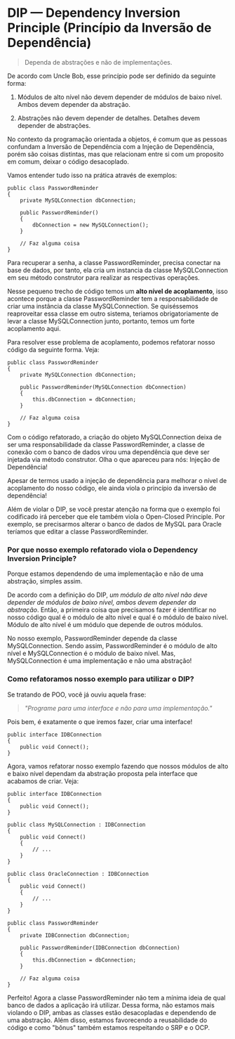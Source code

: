 # DIP — Dependency Inversion Principle (Princípio da Inversão de Dependência)

> Dependa de abstrações e não de implementações.

De acordo com Uncle Bob, esse princípio pode ser definido da seguinte forma:

1. Módulos de alto nível não devem depender de módulos de baixo nível. Ambos devem depender da abstração.

2. Abstrações não devem depender de detalhes. Detalhes devem depender de abstrações.

No contexto da programação orientada a objetos, é comum que as pessoas confundam a Inversão de Dependência com a Injeção de Dependência, porém são coisas distintas, mas que relacionam entre si com um proposito em comum, deixar o código desacoplado.

Vamos entender tudo isso na prática através de exemplos:

~~~
public class PasswordReminder
{
    private MySQLConnection dbConnection;
    
    public PasswordReminder()
    {
        dbConnection = new MySQLConnection();
    }
    
    // Faz alguma coisa
}
~~~

Para recuperar a senha, a classe PasswordReminder, precisa conectar na base de dados, por tanto, ela cria um instancia da classe MySQLConnection em seu método construtor para realizar as respectivas operações.

Nesse pequeno trecho de código temos um __alto nível de acoplamento__, isso acontece porque a classe PasswordReminder tem a responsabilidade de criar uma instância da classe MySQLConnection. Se quiséssemos reaproveitar essa classe em outro sistema, teriamos obrigatoriamente de levar a classe MySQLConnection junto, portanto, temos um forte acoplamento aqui.

Para resolver esse problema de acoplamento, podemos refatorar nosso código da seguinte forma. Veja:

~~~
public class PasswordReminder
{
    private MySQLConnection dbConnection;
    
    public PasswordReminder(MySQLConnection dbConnection)
    {
        this.dbConnection = dbConnection;
    }
    
    // Faz alguma coisa
}
~~~

Com o código refatorado, a criação do objeto MySQLConnection deixa de ser uma responsabilidade da classe PasswordReminder, a classe de conexão com o banco de dados virou uma dependência que deve ser injetada via método construtor. Olha o que apareceu para nós: Injeção de Dependência!

Apesar de termos usado a injeção de dependência para melhorar o nível de acoplamento do nosso código, ele ainda viola o princípio da inversão de dependência!

Além de violar o DIP, se você prestar atenção na forma que o exemplo foi codificado irá perceber que ele também viola o Open-Closed Principle. Por exemplo, se precisarmos alterar o banco de dados de MySQL para Oracle teríamos que editar a classe PasswordReminder.

### Por que nosso exemplo refatorado viola o Dependency Inversion Principle?

Porque estamos dependendo de uma implementação e não de uma abstração, simples assim.

De acordo com a definição do DIP, _um módulo de alto nível não deve depender de módulos de baixo nível, ambos devem depender da abstração_. Então, a primeira coisa que precisamos fazer é identificar no nosso código qual é o módulo de alto nível e qual é o módulo de baixo nível. Módulo de alto nível é um módulo que depende de outros módulos.

No nosso exemplo, PasswordReminder depende da classe MySQLConnection. Sendo assim, PasswordReminder é o módulo de alto nível e MySQLConnection é o módulo de baixo nível. Mas, MySQLConnection é uma implementação e não uma abstração!

### Como refatoramos nosso exemplo para utilizar o DIP?

Se tratando de POO, você já ouviu aquela frase:

> _"Programe para uma interface e não para uma implementação."_

Pois bem, é exatamente o que iremos fazer, criar uma interface!

~~~
public interface IDBConnection
{
    public void Connect();
}
~~~

Agora, vamos refatorar nosso exemplo fazendo que nossos módulos de alto e baixo nível dependam da abstração proposta pela interface que acabamos de criar. Veja:

~~~
public interface IDBConnection
{
    public void Connect();
}

public class MySQLConnection : IDBConnection
{
    public void Connect()
    {
        // ...
    }
}

public class OracleConnection : IDBConnection
{
    public void Connect()
    {
        // ...
    }
}

public class PasswordReminder
{
    private IDBConnection dbConnection;
    
    public PasswordReminder(IDBConnection dbConnection)
    {
        this.dbConnection = dbConnection;
    }
    
    // Faz alguma coisa
}
~~~

Perfeito! Agora a classe PasswordReminder não tem a mínima ideia de qual banco de dados a aplicação irá utilizar. Dessa forma, não estamos mais violando o DIP, ambas as classes estão desacopladas e dependendo de uma abstração. Além disso, estamos favorecendo a reusabilidade do código e como "bônus" também estamos respeitando o SRP e o OCP.